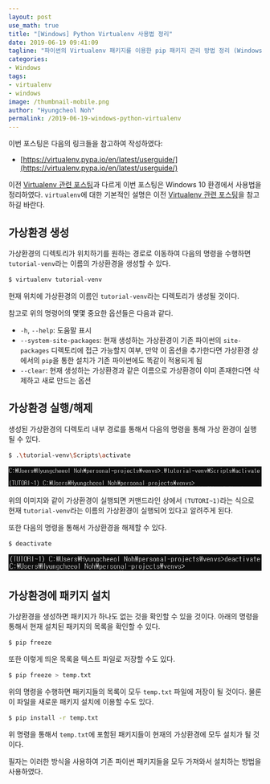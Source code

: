 ```yaml
---
layout: post
use_math: true
title: "[Windows] Python Virtualenv 사용법 정리"
date: 2019-06-19 09:41:09
tagline: "파이썬의 Virtualenv 패키지를 이용한 pip 패키지 관리 방법 정리 (Windows)"
categories:
- Windows
tags:
- virtualenv
- windows
image: /thumbnail-mobile.png
author: "Hyungcheol Noh"
permalink: /2019-06-19-windows-python-virtualenv
---
```


이번 포스팅은 다음의 링크들을 참고하여 작성하였다:
- [https://virtualenv.pypa.io/en/latest/userguide/](https://virtualenv.pypa.io/en/latest/userguide/)

이전 [Virtualenv 관련 포스팅](https://hcnoh.github.io/2018-10-06-ubuntu-python-virtualenv)과 다르게 이번 포스팅은 Windows 10 환경에서 사용법을 정리하였다. `virtualenv`에 대한 기본적인 설명은 이전 [Virtualenv 관련 포스팅](https://hcnoh.github.io/2018-10-06-ubuntu-python-virtualenv)을 참고하길 바란다.

## 가상환경 생성
가상환경의 디렉토리가 위치하기를 원하는 경로로 이동하여 다음의 명령을 수행하면 `tutorial-venv`라는 이름의 가상환경을 생성할 수 있다.

```bash
$ virtualenv tutorial-venv
```

현재 위치에 가상환경의 이름인 `tutorial-venv`라는 디렉토리가 생성될 것이다.

참고로 위의 명령어의 몇몇 중요한 옵션들은 다음과 같다.
- `-h`, `--help`: 도움말 표시
- `--system-site-packages`: 현재 생성하는 가상환경이 기존 파이썬의 `site-packages` 디렉토리에 접근 가능할지 여부, 만약 이 옵션을 추가한다면 가상환경 상에서의 `pip`을 통한 설치가 기존 파이썬에도 똑같이 적용되게 됨
- `--clear`: 현재 생성하는 가상환경과 같은 이름으로 가상환경이 이미 존재한다면 삭제하고 새로 만드는 옵션

## 가상환경 실행/해제
생성된 가상환경의 디렉토리 내부 경로를 통해서 다음의 명령을 통해 가상 환경이 실행될 수 있다.

```bash
$ .\tutorial-venv\Scripts\activate
```

![](/assets/2019-06-19-windows-python-virtualenv/2019-06-19-windows-python-virtualenv_2019-06-19-21-40-40.png)

위의 이미지와 같이 가상환경이 실행되면 커맨드라인 상에서 `(TUTORI~1)`라는 식으로 현재 `tutorial-venv`라는 이름의 가상환경이 실행되어 있다고 알려주게 된다.

또한 다음의 명령을 통해서 가상환경을 해제할 수 있다.

```bash
$ deactivate
```

![](/assets/2019-06-19-windows-python-virtualenv/2019-06-19-windows-python-virtualenv_2019-06-19-21-41-58.png)

## 가상환경에 패키지 설치
가상환경을 생성하면 패키지가 하나도 없는 것을 확인할 수 있을 것이다. 아래의 명령을 통해서 현재 설치된 패키지의 목록을 확인할 수 있다.

```bash
$ pip freeze
```

또한 이렇게 띄운 목록을 텍스트 파일로 저장할 수도 있다.

```bash
$ pip freeze > temp.txt
```

위의 명령을 수행하면 패키지들의 목록이 모두 `temp.txt` 파일에 저장이 될 것이다. 물론 이 파일을 새로운 패키지 설치에 이용할 수도 있다.

```bash
$ pip install -r temp.txt
```

위 명령을 통해서 `temp.txt`에 포함된 패키지들이 현재의 가상환경에 모두 설치가 될 것이다.

필자는 이러한 방식을 사용하여 기존 파이썬 패키지들을 모두 가져와서 설치하는 방법을 사용하였다.